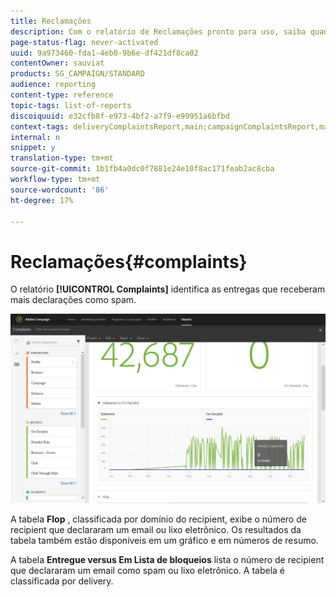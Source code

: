 ```yaml
---
title: Reclamações
description: Com o relatório de Reclamações pronto para uso, saiba quantas vezes o delivery foi declarado como spam.
page-status-flag: never-activated
uuid: 9a973460-fda1-4eb0-9b6e-df421df8ca02
contentOwner: sauviat
products: SG_CAMPAIGN/STANDARD
audience: reporting
content-type: reference
topic-tags: list-of-reports
discoiquuid: e32cfb8f-e973-4bf2-a7f9-e99951a6bfbd
context-tags: deliveryComplaintsReport,main;campaignComplaintsReport,main;programComplaintsReport,main
internal: n
snippet: y
translation-type: tm+mt
source-git-commit: 1b1fb4a0dc0f7881e24e10f8ac171feab2ac8cba
workflow-type: tm+mt
source-wordcount: '86'
ht-degree: 17%

---
```



# Reclamações{#complaints}

O relatório **[!UICONTROL Complaints]** identifica as entregas que receberam mais declarações como spam.

![](assets/delivery_reports_complaints.png)

A tabela **Flop** , classificada por domínio do recipient, exibe o número de recipient que declararam um email ou lixo eletrônico. Os resultados da tabela também estão disponíveis em um gráfico e em números de resumo.

A tabela **Entregue versus Em Lista de bloqueios** lista o número de recipient que declararam um email como spam ou lixo eletrônico. A tabela é classificada por delivery.
